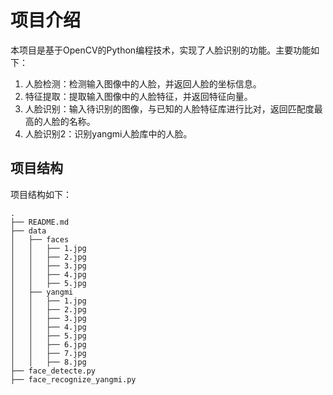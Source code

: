 # 项目介绍 #

本项目是基于OpenCV的Python编程技术，实现了人脸识别的功能。主要功能如下：

1. 人脸检测：检测输入图像中的人脸，并返回人脸的坐标信息。
2. 特征提取：提取输入图像中的人脸特征，并返回特征向量。
3. 人脸识别：输入待识别的图像，与已知的人脸特征库进行比对，返回匹配度最高的人脸的名称。
4. 人脸识别2：识别yangmi人脸库中的人脸。

## 项目结构 ##

项目结构如下：

```
.
├── README.md
├── data
│   ├── faces
│   │   ├── 1.jpg
│   │   ├── 2.jpg
│   │   ├── 3.jpg
│   │   ├── 4.jpg
│   │   ├── 5.jpg
│   ├── yangmi
│   │   ├── 1.jpg
│   │   ├── 2.jpg
│   │   ├── 3.jpg
│   │   ├── 4.jpg
│   │   ├── 5.jpg
│   │   ├── 6.jpg
│   │   ├── 7.jpg
│   │   ├── 8.jpg
├── face_detecte.py
├── face_recognize_yangmi.py
```
